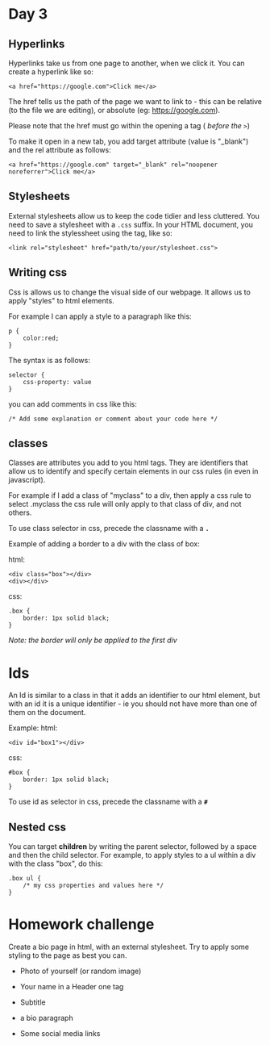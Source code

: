 # Day 3

## Hyperlinks

Hyperlinks take us from one page to another, when we click it. You can create a hyperlink  like so:

```
<a href="https://google.com">Click me</a>
```
The href tells us the path of the page we want to link to - this can be relative (to the file we are editing), or absolute (eg: https://google.com).

Please note that the href must go within the opening a tag ( *before the `>`*)

To make it open in a new tab, you add target attribute (value is "_blank") and the rel attribute as follows:

```
<a href="https://google.com" target="_blank" rel="noopener noreferrer">Click me</a>
```


## Stylesheets

External stylesheets allow us to keep the code tidier and less cluttered. You need to save a stylesheet with a `.css` suffix. In your HTML document, you need to link the stylessheet using the <link> tag, like so:

```
<link rel="stylesheet" href="path/to/your/stylesheet.css">
```

## Writing css

Css is allows us to change the visual side of our webpage. It allows us to apply "styles" to html elements.

For example I can apply a style to a paragraph like this: 

```
p {
    color:red;
}
```

The syntax is as follows:

```
selector {
    css-property: value
}
```

you can add comments in css like this:

```
/* Add some explanation or comment about your code here */
```

## classes

Classes are attributes you add to you html tags. They are identifiers that allow us to identify and specify certain elements in our css rules (in even in javascript). 

For example if I add a class of "myclass" to a div, then apply a css rule to select .myclass the css rule will only apply to that class of div, and not others.

To use class selector in css, precede the classname with a **`.`**

Example of adding a border to a div with the class of box:

html:
```
<div class="box"></div>
<div></div>
```

css:
```
.box {
    border: 1px solid black;
}
```
*Note: the border will only be applied to the first div*

# Ids
An Id is similar to a class in that it adds an identifier to our html element, but with an id it is a unique identifier - ie you should not have more than one of them on the document.

Example:
html:
```
<div id="box1"></div>
```

css:
```
#box {
    border: 1px solid black;
}
```
To use id as selector in css, precede the classname with a **`#`**

## Nested css

You can target **children** by writing the parent selector, followed by a space and then the child selector. For example, to apply styles to a ul within a div with the class "box", do this:

```
.box ul {
    /* my css properties and values here */
}
```

# Homework challenge

Create a bio page in html, with an external stylesheet. Try to apply some styling to the page as best you can.

- Photo of yourself (or random image)

- Your name in a Header one tag

- Subtitle

- a bio paragraph

- Some social media links




